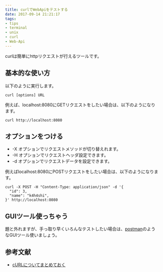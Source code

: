 ```yaml
---
title: curlでWebApiをテストする
date: 2017-09-14 21:21:17
tags:
- tips
- terminal
- unix
- curl
- Web-Api
---
```


curlは簡単にhttpリクエストが行えるツールです。

## 基本的な使い方
以下のように実行します。
```
curl [options] URL
```

例えば、localhost:8080にGETリクエストをしたい場合は、以下のようになります。
```
curl http://localhost:8080
```

## オプションをつける

- -X オプションでリクエストメソッドが切り替えれます。
- -H オプションでリクエストヘッダ設定できます。
- -d オプションでリクエストデータを設定できます。

例えばlocalhost:8080にPOSTリクエストをしたい場合は、以下のようになります。

```
curl -X POST -H "Content-Type: application/json" -d '{
  "id": 3,
  "name": "k4h4shi",
}' http://localhost:8080
```

## GUIツール使っちゃう
題と外れますが、手っ取り早くいろんなテストしたい場合は、[postman](https://chrome.google.com/webstore/detail/postman/fhbjgbiflinjbdggehcddcbncdddomop)のようなGUIツール使いましょう。

## 参考文献
- [cURLについてまとめておく](http://qiita.com/yuyalush/items/906999ab6a2ee8e77d33)

